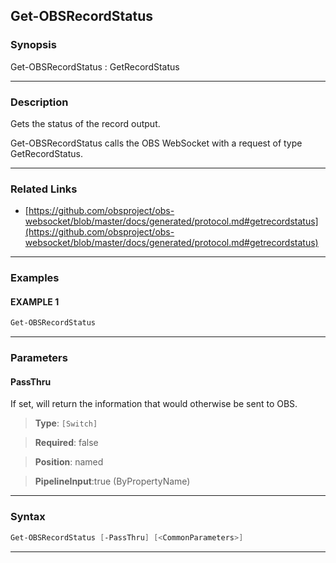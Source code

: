 Get-OBSRecordStatus
-------------------
### Synopsis
Get-OBSRecordStatus : GetRecordStatus

---
### Description

Gets the status of the record output.


Get-OBSRecordStatus calls the OBS WebSocket with a request of type GetRecordStatus.

---
### Related Links
* [https://github.com/obsproject/obs-websocket/blob/master/docs/generated/protocol.md#getrecordstatus](https://github.com/obsproject/obs-websocket/blob/master/docs/generated/protocol.md#getrecordstatus)



---
### Examples
#### EXAMPLE 1
```PowerShell
Get-OBSRecordStatus
```

---
### Parameters
#### **PassThru**

If set, will return the information that would otherwise be sent to OBS.



> **Type**: ```[Switch]```

> **Required**: false

> **Position**: named

> **PipelineInput**:true (ByPropertyName)



---
### Syntax
```PowerShell
Get-OBSRecordStatus [-PassThru] [<CommonParameters>]
```
---
